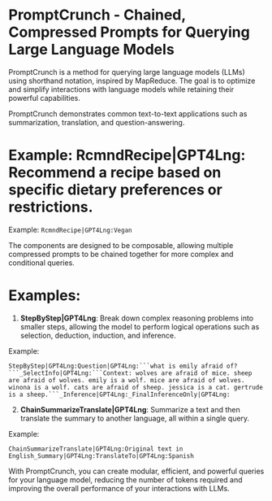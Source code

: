 # PromptCrunch - Chained, Compressed Prompts for Querying Large Language Models
PromptCrunch is a method for querying large language models (LLMs) using shorthand notation, inspired by MapReduce. The goal is to optimize and simplify interactions with language models while retaining their powerful capabilities.

PromptCrunch demonstrates common text-to-text applications such as summarization, translation, and question-answering. 

# Example: **RcmndRecipe|GPT4Lng**: Recommend a recipe based on specific dietary preferences or restrictions.

Example:
```RcmndRecipe|GPT4Lng:Vegan```


The components are designed to be composable, allowing multiple compressed prompts to be chained together for more complex and conditional queries.

# Examples:
1. **StepByStep|GPT4Lng**: Break down complex reasoning problems into smaller steps, allowing the model to perform logical operations such as selection, deduction, induction, and inference.

Example:

    StepByStep|GPT4Lng:Question|GPT4Lng:```what is emily afraid of?```_SelectInfo|GPT4Lng:```Context: wolves are afraid of mice. sheep are afraid of wolves. emily is a wolf. mice are afraid of wolves. winona is a wolf. cats are afraid of sheep. jessica is a cat. gertrude is a sheep.```_Inference|GPT4Lng:_FinalInferenceOnly|GPT4Lng:

2. **ChainSummarizeTranslate|GPT4Lng**: Summarize a text and then translate the summary to another language, all within a single query.

Example:

    ChainSummarizeTranslate|GPT4Lng:Original text in English_Summary|GPT4Lng:TranslateTo|GPT4Lng:Spanish

With PromptCrunch, you can create modular, efficient, and powerful queries for your language model, reducing the number of tokens required and improving the overall performance of your interactions with LLMs.

